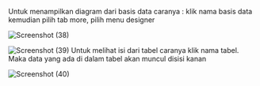 Untuk menampilkan diagram dari basis data caranya : klik nama basis data kemudian pilih tab
more, pilih menu designer

![Screenshot (38)](https://github.com/natasyanvitaa/Natasya-Novitasari/assets/160209181/5e1b17b1-912f-461b-b4d3-0bb95d2351ac)

![Screenshot (39)](https://github.com/natasyanvitaa/Natasya-Novitasari/assets/160209181/32e46483-d2f5-4bb2-a14e-4b59b89d4820)
 Untuk melihat isi dari tabel caranya klik nama tabel. Maka data yang ada di dalam tabel akan
muncul disisi kanan

![Screenshot (40)](https://github.com/natasyanvitaa/Natasya-Novitasari/assets/160209181/eb96f615-4c6f-4a7a-8b62-733c65684d1d)
